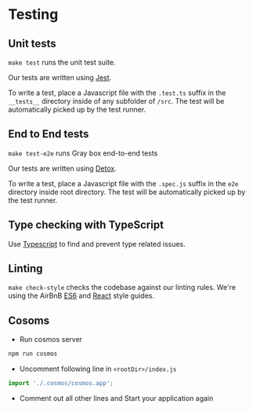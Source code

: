 # Testing

## Unit tests
`make test` runs the unit test suite.

Our tests are written using [Jest](https://facebook.github.io/jest/).

To write a test, place a Javascript file with the `.test.ts` suffix in the
`__tests__` directory inside of any subfolder of `/src`. The test will be
automatically picked up by the test runner.

## End to End tests
`make test-e2e` runs Gray box end-to-end tests

Our tests are written using [Detox](https://github.com/wix/Detox).

To write a test, place a Javascript file with the `.spec.js` suffix in the
`e2e` directory inside root directory. The test will be
automatically picked up by the test runner.

## Type checking with TypeScript
Use [Typescript](https://www.typescriptlang.org/) to find and prevent type related issues.

## Linting
`make check-style` checks the codebase against our linting rules. We're using
the AirBnB [ES6](https://github.com/airbnb/javascript) and [React](https://github.com/airbnb/javascript/tree/master/react) style guides.


## Cosoms

- Run cosmos server
```bash
npm run cosmos
```

- Uncomment following line in `<rootDir>/index.js`
```js
import './.cosmos/cosmos.app';
```

- Comment out all other lines and Start your application again

